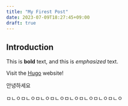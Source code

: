 ```yaml
---
title: "My Firest Post"
date: 2023-07-09T18:27:45+09:00
draft: true
---
```


## Introduction

This is **bold** text, and this is *emphasized* text.

Visit the [Hugo](https://gohugo.io) website!

안녕하세요

ㅁㄴㅇㅁㄴㅇㅁㄴㅇㅁㄴㅇㅁㄴㅇㅁㄴㅇㅁㄴㅇㅁㄴㅇ